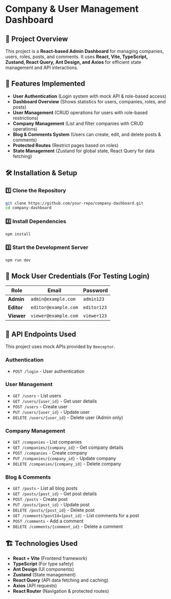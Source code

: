 # Company & User Management Dashboard

## 📌 Project Overview
This project is a **React-based Admin Dashboard** for managing companies, users, roles, posts, and comments. It uses **React, Vite, TypeScript, Zustand, React Query, Ant Design, and Axios** for efficient state management and API interactions.

## 🚀 Features Implemented
- **User Authentication** (Login system with mock API & role-based access)
- **Dashboard Overview** (Shows statistics for users, companies, roles, and posts)
- **User Management** (CRUD operations for users with role-based restrictions)
- **Company Management** (List and filter companies with CRUD operations)
- **Blog & Comments System** (Users can create, edit, and delete posts & comments)
- **Protected Routes** (Restrict pages based on roles)
- **State Management** (Zustand for global state, React Query for data fetching)

## 🛠️ Installation & Setup
### **1️⃣ Clone the Repository**
```sh
git clone https://github.com/your-repo/company-dashboard.git
cd company-dashboard
```

### **2️⃣ Install Dependencies**
```sh
npm install
```

### **3️⃣ Start the Development Server**
```sh
npm run dev
```

## 🔐 Mock User Credentials (For Testing Login)
| Role  | Email               | Password   |
|--------|----------------------|------------|
| **Admin**  | `admin@example.com`  | `admin123`  |
| **Editor**  | `editor@example.com`  | `editor123`  |
| **Viewer**  | `viewer@example.com`  | `viewer123`  |

## 🌟 API Endpoints Used
This project uses mock APIs provided by `Beeceptor`.

### **Authentication**
- `POST /login` - User authentication

### **User Management**
- `GET /users` - List users
- `GET /users/{user_id}` - Get user details
- `POST /users` - Create user
- `PUT /users/{user_id}` - Update user
- `DELETE /users/{user_id}` - Delete user (Admin only)

### **Company Management**
- `GET /companies` - List companies
- `GET /companies/{company_id}` - Get company details
- `POST /companies` - Create company
- `PUT /companies/{company_id}` - Update company
- `DELETE /companies/{company_id}` - Delete company

### **Blog & Comments**
- `GET /posts` - List all blog posts
- `GET /posts/{post_id}` - Get post details
- `POST /posts` - Create post
- `PUT /posts/{post_id}` - Update post
- `DELETE /posts/{post_id}` - Delete post
- `GET /comments?postId={post_id}` - List comments for a post
- `POST /comments` - Add a comment
- `DELETE /comments/{comment_id}` - Delete a comment

## 🏗️ Technologies Used
- **React + Vite** (Frontend framework)
- **TypeScript** (For type safety)
- **Ant Design** (UI components)
- **Zustand** (State management)
- **React Query** (API data fetching and caching)
- **Axios** (API requests)
- **React Router** (Navigation & protected routes)
